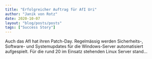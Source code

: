 ```yaml
---
title: "Erfolgreicher Auftrag für AfI Uri"
author: "Janik von Rotz"
date: 2020-10-07
layout: "blog/posts/posts"
tags: ["Success Story"]
---
```


Auch das AfI hat ihren Patch-Day. Regelmässig werden Sicherheits-, Software- und Systemupdates für die Windows-Server automatisiert aufgespielt. Für die rund 20 im Einsatz stehenden Linux Server stand...

